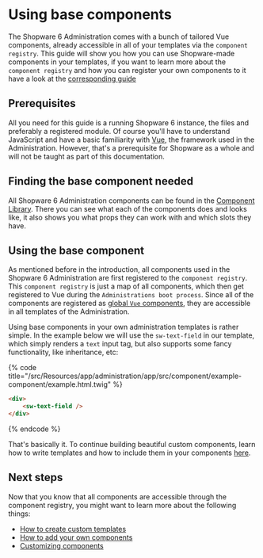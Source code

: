 # Using base components

The Shopware 6 Administration comes with a bunch of tailored Vue components, already accessible in all of your templates via the `component registry`.
This guide will show you how you can use Shopware-made components in your templates, 
if you want to learn more about the `component registry` and how you can register your own components to it have a look at the [corresponding guide](./add-custom-component.md)

## Prerequisites

All you need for this guide is a running Shopware 6 instance, the files and preferably a registered module. Of course you'll have to understand JavaScript and have a basic familiarity with [Vue](https://vuejs.org/), the framework used in the Administration. However, that's a prerequisite for Shopware as a whole and will not be taught as part of this documentation.

## Finding the base component needed

All Shopware 6 Administration components can be found in the [Component Library](https://component-library.shopware.com/). 
There you can see what each of the components does and looks like, it also shows you what props they can work with and which slots they have.

## Using the base component

As mentioned before in the introduction, all components used in the Shopware 6 Administration are first registered to the `component registry`.
This `component registry` is just a map of all components, which then get registered to Vue during the `Administrations boot process`.
Since all of the components are registered as [global `Vue` components](https://vuejs.org/v2/guide/components-registration.html#Global-Registration),
they are accessible in all templates of the Administration.

Using base components in your own administration templates is rather simple. In the example below we will use the `sw-text-field` in our template, which simply renders a `text` input tag, but also supports some fancy functionality, like inheritance, etc:

{% code title="<plugin-root>/src/Resources/app/administration/app/src/component/example-component/example.html.twig" %}
```html
<div>
    <sw-text-field />
</div>
```
{% endcode %}

That's basically it. To continue building beautiful custom components, learn how to write templates and how to include them in your components [here](./writing-templates.md).

## Next steps

Now that you know that all components are accessible through the component registry, you might want to learn more about the following things:

* [How to create custom templates](./writing-templates.md)
* [How to add your own components](./add-custom-component.md)
* [Customizing components](./add-custom-route.md)
